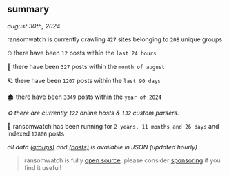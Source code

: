
## summary
_august 30th, 2024_

ransomwatch is currently crawling `427` sites belonging to `208` unique groups

⏲ there have been `12` posts within the `last 24 hours`

🦈 there have been `327` posts within the `month of august`

🪐 there have been `1207` posts within the `last 90 days`

🏚 there have been `3349` posts within the `year of 2024`

_⚙️ there are currently `122` online hosts & `132` custom parsers._

🦕 ransomwatch has been running for `2 years, 11 months and 26 days` and indexed `12806` posts

_all data  [(groups)](http://ransomwhat.telemetry.ltd/groups) and [(posts)](http://ransomwhat.telemetry.ltd/posts) is available in JSON (updated hourly)_

> ransomwatch is fully [open source](https://github.com/joshhighet/ransomwatch#ransomwatch--). please consider [sponsoring](https://github.com/sponsors/joshhighet) if you find it useful!
